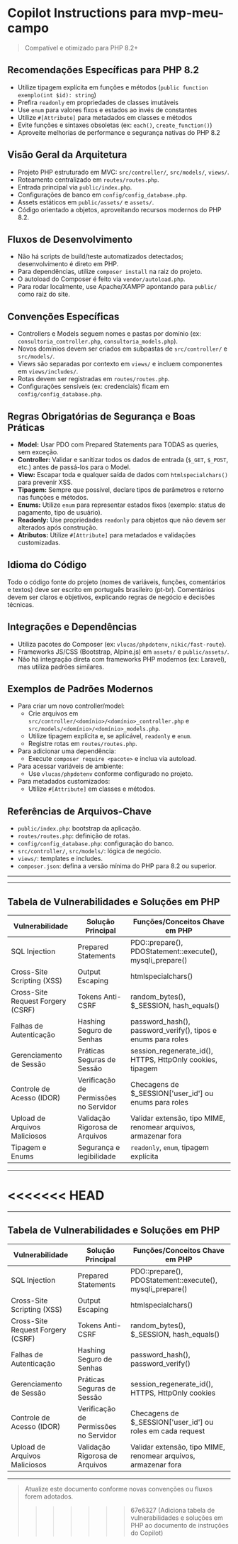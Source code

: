 # Copilot Instructions para mvp-meu-campo

> Compatível e otimizado para PHP 8.2+

## Recomendações Específicas para PHP 8.2
- Utilize tipagem explícita em funções e métodos (`public function exemplo(int $id): string`)
- Prefira `readonly` em propriedades de classes imutáveis
- Use `enum` para valores fixos e estados ao invés de constantes
- Utilize `#[Attribute]` para metadados em classes e métodos
- Evite funções e sintaxes obsoletas (ex: `each()`, `create_function()`)
- Aproveite melhorias de performance e segurança nativas do PHP 8.2

## Visão Geral da Arquitetura
- Projeto PHP estruturado em MVC: `src/controller/`, `src/models/`, `views/`.
- Roteamento centralizado em `routes/routes.php`.
- Entrada principal via `public/index.php`.
- Configurações de banco em `config/config_database.php`.
- Assets estáticos em `public/assets/` e `assets/`.
- Código orientado a objetos, aproveitando recursos modernos do PHP 8.2.

## Fluxos de Desenvolvimento
- Não há scripts de build/teste automatizados detectados; desenvolvimento é direto em PHP.
- Para dependências, utilize `composer install` na raiz do projeto.
- O autoload do Composer é feito via `vendor/autoload.php`.
- Para rodar localmente, use Apache/XAMPP apontando para `public/` como raiz do site.

## Convenções Específicas
- Controllers e Models seguem nomes e pastas por domínio (ex: `consultoria_controller.php`, `consultoria_models.php`).
- Novos domínios devem ser criados em subpastas de `src/controller/` e `src/models/`.
- Views são separadas por contexto em `views/` e incluem componentes em `views/includes/`.
- Rotas devem ser registradas em `routes/routes.php`.
- Configurações sensíveis (ex: credenciais) ficam em `config/config_database.php`.

## Regras Obrigatórias de Segurança e Boas Práticas

- **Model:** Usar PDO com Prepared Statements para TODAS as queries, sem exceção.
- **Controller:** Validar e sanitizar todos os dados de entrada (`$_GET`, `$_POST`, etc.) antes de passá-los para o Model.
- **View:** Escapar toda e qualquer saída de dados com `htmlspecialchars()` para prevenir XSS.
- **Tipagem:** Sempre que possível, declare tipos de parâmetros e retorno nas funções e métodos.
- **Enums:** Utilize `enum` para representar estados fixos (exemplo: status de pagamento, tipo de usuário).
- **Readonly:** Use propriedades `readonly` para objetos que não devem ser alterados após construção.
- **Atributos:** Utilize `#[Attribute]` para metadados e validações customizadas.

## Idioma do Código
Todo o código fonte do projeto (nomes de variáveis, funções, comentários e textos) deve ser escrito em português brasileiro (pt-br).
Comentários devem ser claros e objetivos, explicando regras de negócio e decisões técnicas.

## Integrações e Dependências
- Utiliza pacotes do Composer (ex: `vlucas/phpdotenv`, `nikic/fast-route`).
- Frameworks JS/CSS (Bootstrap, Alpine.js) em `assets/` e `public/assets/`.
- Não há integração direta com frameworks PHP modernos (ex: Laravel), mas utiliza padrões similares.

## Exemplos de Padrões Modernos
- Para criar um novo controller/model:
  - Crie arquivos em `src/controller/<domínio>/<domínio>_controller.php` e `src/models/<domínio>/<domínio>_models.php`.
  - Utilize tipagem explícita e, se aplicável, `readonly` e `enum`.
  - Registre rotas em `routes/routes.php`.
- Para adicionar uma dependência:
  - Execute `composer require <pacote>` e inclua via autoload.
- Para acessar variáveis de ambiente:
  - Use `vlucas/phpdotenv` conforme configurado no projeto.
- Para metadados customizados:
  - Utilize `#[Attribute]` em classes e métodos.

## Referências de Arquivos-Chave
- `public/index.php`: bootstrap da aplicação.
- `routes/routes.php`: definição de rotas.
- `config/config_database.php`: configuração do banco.
- `src/controller/`, `src/models/`: lógica de negócio.
- `views/`: templates e includes.
- `composer.json`: defina a versão mínima do PHP para 8.2 ou superior.

---


---

## Tabela de Vulnerabilidades e Soluções em PHP

| Vulnerabilidade                      | Solução Principal                   | Funções/Conceitos Chave em PHP                                      |
|--------------------------------------|-------------------------------------|---------------------------------------------------------------------|
| SQL Injection                        | Prepared Statements                 | PDO::prepare(), PDOStatement::execute(), mysqli_prepare()           |
| Cross-Site Scripting (XSS)           | Output Escaping                     | htmlspecialchars()                                                  |
| Cross-Site Request Forgery (CSRF)    | Tokens Anti-CSRF                    | random_bytes(), $_SESSION, hash_equals()                            |
| Falhas de Autenticação               | Hashing Seguro de Senhas            | password_hash(), password_verify(), tipos e enums para roles        |
| Gerenciamento de Sessão              | Práticas Seguras de Sessão          | session_regenerate_id(), HTTPS, HttpOnly cookies, tipagem           |
| Controle de Acesso (IDOR)            | Verificação de Permissões no Servidor| Checagens de $_SESSION['user_id'] ou enums para roles               |
| Upload de Arquivos Maliciosos        | Validação Rigorosa de Arquivos      | Validar extensão, tipo MIME, renomear arquivos, armazenar fora      |
| Tipagem e Enums                      | Segurança e legibilidade            | `readonly`, `enum`, tipagem explícita                               |

---

<<<<<<< HEAD
=======

---

## Tabela de Vulnerabilidades e Soluções em PHP

| Vulnerabilidade                      | Solução Principal                   | Funções/Conceitos Chave em PHP                                      |
|--------------------------------------|-------------------------------------|---------------------------------------------------------------------|
| SQL Injection                        | Prepared Statements                 | PDO::prepare(), PDOStatement::execute(), mysqli_prepare()           |
| Cross-Site Scripting (XSS)           | Output Escaping                     | htmlspecialchars()                                                  |
| Cross-Site Request Forgery (CSRF)    | Tokens Anti-CSRF                    | random_bytes(), $_SESSION, hash_equals()                            |
| Falhas de Autenticação               | Hashing Seguro de Senhas            | password_hash(), password_verify()                                  |
| Gerenciamento de Sessão              | Práticas Seguras de Sessão          | session_regenerate_id(), HTTPS, HttpOnly cookies                    |
| Controle de Acesso (IDOR)            | Verificação de Permissões no Servidor| Checagens de $_SESSION['user_id'] ou roles em cada request          |
| Upload de Arquivos Maliciosos        | Validação Rigorosa de Arquivos      | Validar extensão, tipo MIME, renomear arquivos, armazenar fora      |

---

> Atualize este documento conforme novas convenções ou fluxos forem adotados.
>>>>>>> 67e6327 (Adiciona tabela de vulnerabilidades e soluções em PHP ao documento de instruções do Copilot)

